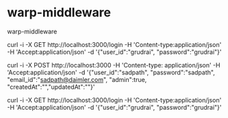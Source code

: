 # warp-middleware
warp-middleware


curl -i -X GET http://localhost:3000/login -H 'Content-type:application/json' -H 'Accept:application/json' -d '{"user_id":"grudrai", "password":"grudrai"}'

curl -i -X POST http://localhost:3000 -H 'Content-type: application/json' -H 'Accept:application/json' -d '{"user_id":"sadpath", "password":"sadpath", "email_id":"sadpath@daimler.com", "admin":true, "createdAt":"","updatedAt":""}'

curl -i -X GET http://localhost:3000/login -H 'Content-type:application/json' -H 'Accept:application/json' -d '{"user_id":"grudrai", "password":"grudrai"}'